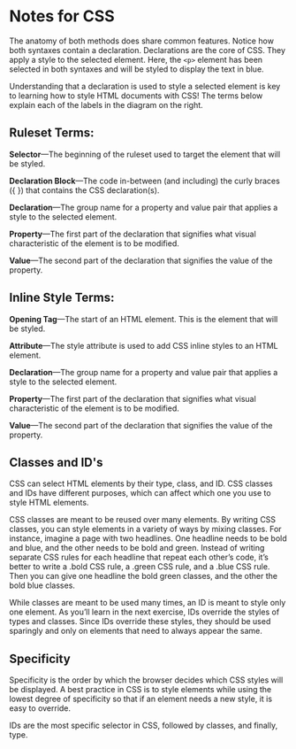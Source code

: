 # Notes for CSS

The anatomy of both methods does share common features. Notice how both syntaxes contain a declaration. Declarations are the core of CSS. They apply a style to the selected element. Here, the `<p>` element has been selected in both syntaxes and will be styled to display the text in blue.

Understanding that a declaration is used to style a selected element is key to learning how to style HTML documents with CSS! The terms below explain each of the labels in the diagram on the right.

## Ruleset Terms:

**Selector**—The beginning of the ruleset used to target the element that will be styled.

**Declaration Block**—The code in-between (and including) the curly braces ({ }) that contains the CSS declaration(s).

**Declaration**—The group name for a property and value pair that applies a style to the selected element.

**Property**—The first part of the declaration that signifies what visual characteristic of the element is to be modified.

**Value**—The second part of the declaration that signifies the value of the property.

## Inline Style Terms:

**Opening Tag**—The start of an HTML element. This is the element that will be styled.

**Attribute**—The style attribute is used to add CSS inline styles to an HTML element.

**Declaration**—The group name for a property and value pair that applies a style to the selected element.

**Property**—The first part of the declaration that signifies what visual characteristic of the element is to be modified.

**Value**—The second part of the declaration that signifies the value of the property.

## Classes and ID's

CSS can select HTML elements by their type, class, and ID. CSS classes and IDs have different purposes, which can affect which one you use to style HTML elements.

CSS classes are meant to be reused over many elements. By writing CSS classes, you can style elements in a variety of ways by mixing classes. For instance, imagine a page with two headlines. One headline needs to be bold and blue, and the other needs to be bold and green. Instead of writing separate CSS rules for each headline that repeat each other’s code, it’s better to write a .bold CSS rule, a .green CSS rule, and a .blue CSS rule. Then you can give one headline the bold green classes, and the other the bold blue classes.

While classes are meant to be used many times, an ID is meant to style only one element. As you’ll learn in the next exercise, IDs override the styles of types and classes. Since IDs override these styles, they should be used sparingly and only on elements that need to always appear the same.

## Specificity
Specificity is the order by which the browser decides which CSS styles will be displayed. A best practice in CSS is to style elements while using the lowest degree of specificity so that if an element needs a new style, it is easy to override.

IDs are the most specific selector in CSS, followed by classes, and finally, type. 